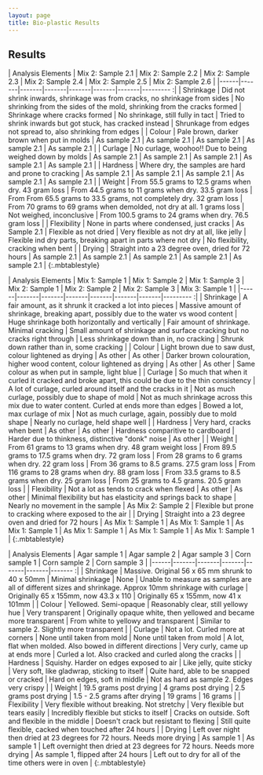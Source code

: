 ```yaml
---
layout: page
title: Bio-plastic Results
---
```

## Results

| Analysis Elements | Mix 2: Sample 2.1 | Mix 2: Sample 2.2 | Mix 2: Sample 2.3 | Mix 2: Sample 2.4 | Mix 2: Sample 2.5 | Mix 2: Sample 2.6 |
|------|-------|-------|-------|-------|-------|-------|--------- :|
| Shrinkage | Did not shrink inwards, shrinkage was from cracks, no shrinkage from sides | No shrinking from the sides of the mold, shrinking from the cracks formed | Shrinkage where cracks formed | No shrinkage, still fully in tact | Tried to shrink inwards but got stuck, has cracked instead | Shrunkage from edges not spread to, also shrinking from edges |
| Colour | Pale brown, darker brown when put in molds | As sample 2.1 | As sample 2.1 | As sample 2.1 | As sample 2.1 | As sample 2.1 |
| Curlage | No curlage, woohoo!! Due to being weighed down by molds | As sample 2.1 | As sample 2.1 | As sample 2.1 | As sample 2.1 | As sample 2.1 |
| Hardness | Where dry, the samples are hard and prone to cracking | As sample 2.1 | As sample 2.1 | As sample 2.1 | As sample 2.1 | As sample 2.1 |
| Weight | From 55.5 grams to 12.5 grams when dry. 43 gram loss | From 44.5 grams to 11 grams when dry. 33.5 gram loss | From From 65.5 grams to 33.5 grams, not completely dry. 32 gram loss | From 70 grams to 69 grams when demolded, not dry at all. 1 grams loss | Not weighed, inconclusive | From 100.5 grams to 24 grams when dry. 76.5 gram loss | 
| Flexibility | None in parts where condensed, just cracks | As Sample 2.1 | Flexible as not dried | Very flexible as not dry at all, like jelly | Flexible ind dry parts, breaking apart in parts where not dry | No flexibility, cracking when bent | 
| Drying | Straight into a 23 degree oven, dried for 72 hours | As sample 2.1 | As sample 2.1 | As sample 2.1 | As sample 2.1 | As sample 2.1 |
{:.mbtablestyle}
  
  
  
| Analysis Elements | Mix 1: Sample 1 | Mix 1: Sample 2 | Mix 1: Sample 3 | Mix 2: Sample 1 | Mix 2: Sample 2 | Mix 2: Sample 3 | Mix 3: Sample 1 |
|------|-------|-------|-------|-------|-------|-------|--------- :|
| Shrinkage | A fair amount, as it shrunk it cracked a lot into pieces | Massive amount of shrinkage, breaking apart, possibly due to the water vs wood content | Huge shrinkage both horizontally and vertically | Fair amount of shrinkage. Minimal cracking | Small amount of shrinkage and surface cracking but no cracks right through | Less shrinkage down than in, no cracking | Shrunk down rather than in, some cracking |
| Colour | Light brown due to saw dust, colour lightened as drying | As other | As other | Darker brown colouration, higher wood content, colour lightened as drying | As other | As other | Same colour as when put in sample, light blue |
| Curlage | So much that when it curled it cracked and broke apart, this could be due to the thin consistency | A lot of curlage, curled around itself and the cracks in it | Not as much curlage, possibly due to shape of mold | Not as much shrinkage across this mix due to water content. Curled at ends more than edges | Bowed a lot, max curlage of mix | Not as much curlage, again, possibly due to mold shape | Nearly no curlage, held shape well | 
| Hardness | Very hard, cracks when bent | As other | As other | Hardness comparitive to cardboard | Harder due to thinkness, distinctive "donk" noise | As other | 
| Weight | From 61 grams to 13 grams when dry. 48 gram weight loss | From 89.5 grams to 17.5 grams when dry. 72 gram loss | From 28 grams to 6 grams when dry. 22 gram loss | From 36 grams to 8.5 grams. 27.5 gram loss | From 116 grams to 28 grams when dry. 88 gram loss | From 33.5 grams to 8.5 grams when dry. 25 gram loss | From 25 grams to 4.5 grams. 20.5 gram loss |
| Flexibility | Not a lot as tends to crack when flexed | As other | As other | Minimal flexibility but has elasticity and springs back to shape | Nearly no movement in the sample | As Mix 2: Sample 2 | Flexible but prone to cracking where exposed to the air |
| Drying | Straight into a 23 degree oven and dried for 72 hours | As Mix 1: Sample 1 | As Mix 1: Sample 1 | As Mix 1: Sample 1 | As Mix 1: Sample 1 | As Mix 1: Sample 1 | As Mix 1: Sample 1 |
{:.mbtablestyle}
  
  
  
| Analysis Elements | Agar sample 1 | Agar sample 2 | Agar sample 3 | Corn sample 1 | Corn sample 2 | Corn sample 3 |
|------|-------|-------|-------|-------|-------|------- :|
| Shrinkage | Massive. Original 56 x 65 mm shrunk to 40 x 50mm | Minimal shrinkage | None | Unable to measure as samples are all of different sizes and shrinkage. Approx 10mm shrinkage with curlage | Originally 65 x 155mm, now 43.3 x 110 | Originally 65 x 155mm, now 41 x 101mm |
| Colour | Yellowed. Semi-opaque | Reasonably clear, still yellowy hue | Very transparent | Originally opaque white, then yellowed and became more transparent | From white to yellowy and transparent | Similar to sample 2. Slightly more transparent |
| Curlage | Not a lot. Curled more at corners | None until taken from mold | None until taken from mold | A lot, flat when molded. Also bowed in different directions | Very curly, came up at ends more | Curled a lot. Also cracked and curled along the cracks |
| Hardness | Squishy. Harder on edges exposed to air | Like jelly, quite sticky | Very soft, like gladwrap, sticking to itself | Quite hard, able to be snapped or cracked | Hard on edges, soft in middle | Not as hard as sample 2. Edges very crispy |
| Weight | 19.5 grams post drying | 4 grams post drying | 2.5 grams post drying | 1.5 - 2.5 grams after drying | 19 grams | 16 grams |
| Flexibility | Very flexible without breaking. Not stretchy | Very flexible but tears easily | Incredibly flexible but sticks to itself | Cracks on outside. Soft and flexible in the middle | Doesn't crack but resistant to flexing | Still quite flexible, cacked when touched after 24 hours |
| Drying | Left over night then dried at 23 degrees for 72 hours. Needs more drying | As sample 1 | As sample 1 | Left overnight then dried at 23 degrees for 72 hours. Needs more drying | As sample 1, flipped after 24 hours | Left out to dry for all of the time others were in oven |
{:.mbtablestyle}


